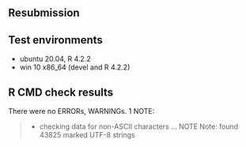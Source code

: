 ## Resubmission

## Test environments
* ubuntu 20.04, R 4.2.2
* win 10 x86_64 (devel and R 4.2.2)

## R CMD check results
There were no ERRORs, WARNINGs.
1 NOTE:
> * checking data for non-ASCII characters ... NOTE
  Note: found 43825 marked UTF-8 strings


